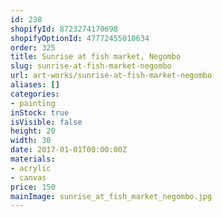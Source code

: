 ```yaml
---
id: 238
shopifyId: 8723274170698
shopifyOptionId: 47772455010634
order: 325
title: Sunrise at fish market, Negombo
slug: sunrise-at-fish-market-negombo
url: art-works/sunrise-at-fish-market-negombo
aliases: []
categories:
- painting
inStock: true
isVisible: false
height: 20
width: 30
date: 2017-01-01T00:00:00Z
materials:
- acrylic
- canvas
price: 150
mainImage: sunrise_at_fish_market_negombo.jpg
---
```

